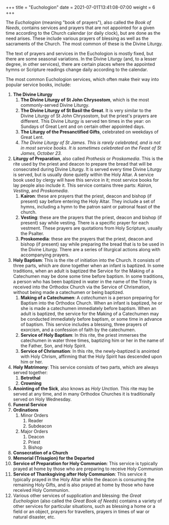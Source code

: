 +++
title = "Euchologion"
date =  2021-07-01T13:41:08-07:00
weight = 6
+++

The *Euchologion* (meaning "book of prayers"), also called the *Book of Needs*, contains services and prayers that are not appointed for a given time according to the Church calendar (or daily clock), but are done as the need arises. These include various prayers of blessing as well as the sacraments of the Church. The most common of these is the Divine Liturgy.

The text of prayers and services in the Euchologion is mostly fixed, but there are some seasonal variations. In the Divine Liturgy (and, to a lesser degree, in other services), there are certain places where the appointed hymns or Scripture readings change daily according to the calendar.

The most common Euchologion services, which often make their way into popular service books, include:

1. **The Divine Liturgy**
    1. **The Divine Liturgy of St John Chrysostom**, which is the most commonly-served Divine Liturgy.
    1. **The Divine Liturgy of St Basil the Great**. It is very similar to the Divine Liturgy of St John Chrysostom, but the priest's prayers are different. This Divine Liturgy is served ten times in the year: on Sundays of Great Lent and on certain other appointed days.
    1. **The Liturgy of the Presanctified Gifts**, celebrated on weekdays of Great Lent.
    1. *The Divine Liturgy of St James. This is rarely celebrated, and is not in most service books. It is sometimes celebrated on the Feast of St James, October 23.*
1. **Liturgy of Preparation**, also called *Prothesis* or *Proskomedia*. This is the rite used by the priest and deacon to prepare the bread that will be consecrated during Divine Liturgy. It is served every time Divine Liturgy is served, but is usually done quietly within the Holy Altar. A service book used by clergy will have this service in it; most service books for lay people also include it. This service contains three parts: *Kairon*, *Vesting*, and *Proskomedia*.
    1. **Kairon**: these are prayers that the priest, deacon and bishop (if present) say before entering the Holy Altar. They include a set of hymns, including a hymn to the patron saint or patronal feast of the church.
    1. **Vesting**: these are the prayers that the priest, deacon and bishop (if present) say while vesting. There is a specific prayer for each vestment. These prayers are quotations from Holy Scripture, usually the Psalter.
    1. **Proskomedia**: these are the prayers that the priest, deacon and bishop (if present) say while preparing the bread that is to be used in the Divine Liturgy. There are a series of liturgical actions along with accompanying prayers.
1. **Holy Baptism**: This is the rite of initiation into the Church. It consists of three parts, which are done together when an infant is baptized. In some traditions, when an adult is baptized the Service for the Making of a Catechumen may be done some time before baptism. In some traditions, a person who has been baptized in water in the name of the Trinity is received into the Orthodox Church via the Service of Chrismation, without being made a catechumen or being baptized.
    1. **Making of a Catechumen**: A *catechumen* is a person preparing for Baptism into the Orthodox Church. When an infant is baptized, he or she is made a catechumen immediately before baptism. When an adult is baptized, the service for the Making of a Catechumen may be conducted immediately before baptism, or some time in advance of baptism. This service includes a blessing, three prayers of exorcism, and a confession of faith by the catechumen.
    1. **Service of Holy Baptism**: In this rite, the priest immerses the catechumen in water three times, baptizing him or her in the name of the Father, Son, and Holy Spirit.
    1. **Service of Chrismation**: In this rite, the newly-baptized is anointed with Holy Chrism, affirming that the Holy Spirit has descended upon him or her.
1. **Holy Matrimony**: This service consists of two parts, which are always served together:
    1. **Betrothal**
    1. **Crowning**
1. **Anointing of the Sick**, also knows as *Holy Unction.* This rite may be served at any time, and in many Orthodox Churches it is traditionally served on Holy Wednesday.
1. **Funeral Service**
1. **Ordinations**
    1. Minor Orders
        1. Reader
        1. Subdeacon
    1. Major Orders
        1. Deacon
        1. Priest
        1. Bishop
1. **Consecration of a Church**
1. **Memorial (Trisagion) for the Departed**
1. **Service of Preparation for Holy Communion**: This service is typically prayed at home by those who are preparing to receive Holy Communion
1. **Service of Thanksgiving after Holy Communion**: This service it typically prayed in the Holy Altar while the deacon is consuming the remaining Holy Gifts, and is also prayed at home by those who have received Holy Communion.
1. Various other services of supplication and blessing: the *Great Euchologion* (also called the *Great Book of Needs*) contains a variety of other services for particular situations, such as blessing a home or a field or an object, prayers for travellers, prayers in times of war or natural disaster, etc.